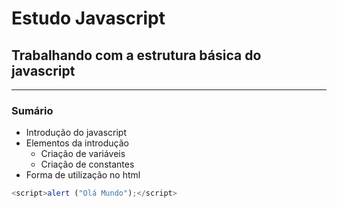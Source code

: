 # Estudo Javascript

## Trabalhando com a estrutura básica do javascript

---

### Sumário

- Introdução do javascript
- Elementos da introdução
  - Criação de variáveis
  - Criação de constantes
- Forma de utilização no html

```javascript
<script>alert ("Olá Mundo");</script>
```
